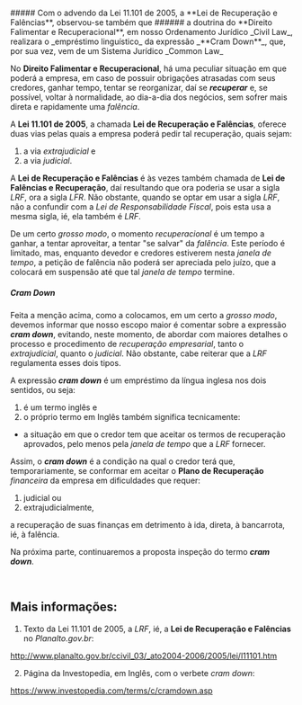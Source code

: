 <br>
##### Com o advendo da Lei 11.101 de 2005, a **Lei de Recuperação e Falências**, observou-se também que
###### a doutrina do **Direito Falimentar e Recuperacional**, em nosso Ordenamento Jurídico _Civil Law_, realizara o _empréstimo linguístico_ da expressão _**Cram Down**_, que, por sua vez, vem de um Sistema Jurídico _Common Law_
<br>

No **Direito Falimentar e Recuperacional**, há uma peculiar situação em que poderá a empresa, em caso de possuir obrigações atrasadas com seus credores, ganhar tempo, tentar se reorganizar, daí se _**recuperar**_ e, se possível, voltar à normalidade, ao dia-a-dia dos negócios, sem sofrer mais direta e rapidamente uma _falência_.

A **Lei 11.101 de 2005**, a chamada **Lei de Recuperação e Falências**, oferece duas vias pelas quais a empresa poderá pedir tal recuperação, quais sejam:

1. a via _extrajudicial_ e
2. a via _judicial_.

A **Lei de Recuperação e Falências** é às vezes também chamada de **Lei de Falências e Recuperação**, daí resultando que ora poderia se usar a sigla _LRF_, ora a sigla _LFR_. Não obstante, quando se optar em usar a sigla _LRF_, não a confundir com a _Lei de Responsabilidade Fiscal_, pois esta usa a mesma sigla, ié, ela também é _LRF_.

De um certo _grosso modo_, o momento _recuperacional_ é um tempo a ganhar, a tentar aproveitar, a tentar "se salvar" da _falência_. Este período é limitado, mas, enquanto devedor e credores estiverem nesta _janela de tempo_, a petição de falência não poderá ser apreciada pelo juízo, que a colocará em suspensão até que tal _janela de tempo_ termine.

##### _**Cram Down**_

Feita a menção acima, como a colocamos, em um certo a _grosso modo_, devemos informar que nosso escopo maior é comentar sobre a expressão _**cram down**_, evitando, neste momento, de abordar com maiores detalhes o processo e procedimento de _recuperação empresarial_, tanto o _extrajudicial_, quanto o _judicial_. Não obstante, cabe reiterar que a _LRF_ regulamenta esses dois tipos.

A expressão _**cram down**_ é um empréstimo da língua inglesa nos dois sentidos, ou seja:

1. é um termo inglês e
2. o próprio termo em Inglês também significa tecnicamente:
  + a situação em que o credor tem que aceitar os termos de recuperação aprovados, pelo menos pela _janela de tempo_ que a _LRF_ fornecer.

Assim, o _**cram down**_ é a condição na qual o credor terá que, temporariamente, se conformar em aceitar o **Plano de Recuperação** _financeira_ da empresa em dificuldades que requer:

1. judicial ou 
2. extrajudicialmente,

a recuperação de suas finanças em detrimento à ida, direta, à bancarrota, ié, à falência.

Na próxima parte, continuaremos a proposta inspeção do termo _**cram down**_.


<cite style="font-size:small">
</cite>

<br>

Mais informações:
-----------------

1) Texto da Lei 11.101 de 2005, a _LRF_, ié, a **Lei de Recuperação e Falências** no _Planalto.gov.br_:

http://www.planalto.gov.br/ccivil_03/_ato2004-2006/2005/lei/l11101.htm


2) Página da Investopedia, em Inglês, com o verbete _cram down_:

https://www.investopedia.com/terms/c/cramdown.asp
